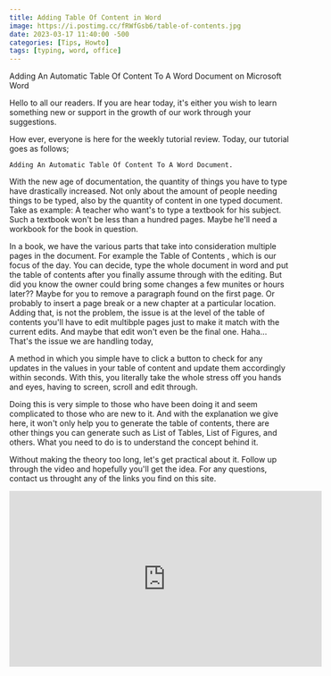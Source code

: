 ```yaml
---
title: Adding Table Of Content in Word
image: https://i.postimg.cc/fRWfGsb6/table-of-contents.jpg
date: 2023-03-17 11:40:00 -500
categories: [Tips, Howto]
tags: [typing, word, office]
---
```


Adding An Automatic Table Of Content To A Word Document on Microsoft Word

 Hello to all our readers. If you are hear today, it's either you wish to learn something new or support in the growth of our work through your suggestions.


How ever, everyone is here for the weekly tutorial review. Today, our tutorial goes as follows;

    Adding An Automatic Table Of Content To A Word Document.

With the new age of documentation, the quantity of things you have to type have drastically increased. Not only about the amount of people needing things to be typed, also by the quantity of content in one typed document. Take as example:
A teacher who want's to type a textbook for his subject. Such a textbook won't be less than a hundred pages. Maybe he'll need a workbook for the book in question.

In a book, we have the various parts that take into consideration multiple pages in the document. For example the Table of Contents , which is our focus of the day. You can decide, type the whole document in word and put the table of contents after you finally assume through with the editing. But did you know the owner could bring some changes a few munites or hours later?? Maybe for you to remove a paragraph found on the first page. Or probably to insert a page break or a new chapter at a particular location. Adding that, is not the problem, the issue is at the level of the table of contents you'll have to edit multibple pages just to make it match with the current edits. And maybe that edit won't even be the final one. Haha... That's the issue we are handling today,

A method in which you simple have to click a button to check for any updates in the values in your table of content and update them accordingly within seconds. With this, you literally take the whole stress off you hands and eyes, having to screen, scroll and edit through.

Doing this is very simple to those who have been doing it and seem complicated to those who are new to it. And with the explanation we give here, it won't only help you to generate the table of contents, there are other things you can generate such as List of Tables, List of Figures, and others. What you need to do is to understand the concept behind it.

Without making the theory too long, let's get practical about it. Follow up through the video and hopefully you'll get the idea. For any questions, contact us throught any of the links you find on this site. 

<iframe width="560" height="315" src="https://www.youtube.com/embed/ejj0-I0Vi5k" title="Fully explained - Generate and use automatic table of contents on a Word Document | PC Drills" frameborder="0" allow="accelerometer; autoplay; clipboard-write; encrypted-media; gyroscope; picture-in-picture; web-share" allowfullscreen></iframe>